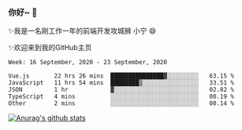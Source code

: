 ### 你好~  👋

✨我是一名刚工作一年的前端开发攻城狮 小宁 😄

✨欢迎来到我的GitHub主页
<!--
**7148505/7148505** is a ✨ _special_ ✨ repository because its `README.md` (this file) appears on your GitHub profile.

Here are some ideas to get you started:

- 🔭 I’m currently working on ...
- 🌱 I’m currently learning ...
- 👯 I’m looking to collaborate on ...
- 🤔 I’m looking for help with ...
- 💬 Ask me about ...
- 📫 How to reach me: ...
- 😄 Pronouns: ...
- ⚡ Fun fact: ...
-->

<!--START_SECTION:waka-->
```text
Week: 16 September, 2020 - 23 September, 2020

Vue.js       22 hrs 26 mins  ███████████████▓░░░░░░░░░   63.15 % 
JavaScript   11 hrs 54 mins  ████████▒░░░░░░░░░░░░░░░░   33.51 % 
JSON         1 hr            ▓░░░░░░░░░░░░░░░░░░░░░░░░   02.82 % 
TypeScript   4 mins          ░░░░░░░░░░░░░░░░░░░░░░░░░   00.19 % 
Other        2 mins          ░░░░░░░░░░░░░░░░░░░░░░░░░   00.14 % 
```
<!--END_SECTION:waka-->

[![Anurag's github stats](https://github-readme-stats.vercel.app/api?username=ZhangNing-debug)](https://github.com/anuraghazra/github-readme-stats)
